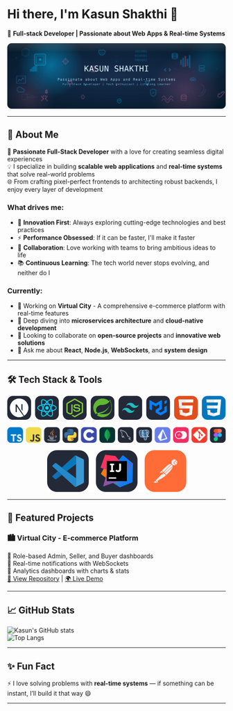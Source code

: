 # Hi there, I'm Kasun Shakthi 👋

🚀 **Full-stack Developer | Passionate about Web Apps & Real-time Systems**

<p align="center">
  <img src="./assets/glass-banner.svg" alt="Kasun Shakthi — Liquid Glass Banner" />
</p>

---

## 🌟 About Me

🎯 **Passionate Full-Stack Developer** with a love for creating seamless digital experiences  
💡 I specialize in building **scalable web applications** and **real-time systems** that solve real-world problems  
🌐 From crafting pixel-perfect frontends to architecting robust backends, I enjoy every layer of development

### What drives me:

- 🚀 **Innovation First**: Always exploring cutting-edge technologies and best practices
- ⚡ **Performance Obsessed**: If it can be faster, I'll make it faster
- 🤝 **Collaboration**: Love working with teams to bring ambitious ideas to life
- 📚 **Continuous Learning**: The tech world never stops evolving, and neither do I

### Currently:

- 🔭 Working on **Virtual City** - A comprehensive e-commerce platform with real-time features
- 🌱 Deep diving into **microservices architecture** and **cloud-native development**
- 👯 Looking to collaborate on **open-source projects** and **innovative web solutions**
- 💬 Ask me about **React**, **Node.js**, **WebSockets**, and **system design**

---

## 🛠️ Tech Stack & Tools

<p align="center">
  <img src="./assets/framwork-grid.svg" alt="Kasun Shakthi — Liquid Glass Banner" />
</p>
<p align="center">
  <img src="./assets/icon-grid.svg" alt="Kasun Shakthi — Liquid Glass Banner" />
</p>
<p align="center">
  <img src="./assets/ides-grid.svg" alt="Kasun Shakthi — Liquid Glass Banner" />
</p>

---

## 📌 Featured Projects

### 🏙️ Virtual City - E-commerce Platform

🔹 Role-based Admin, Seller, and Buyer dashboards  
🔹 Real-time notifications with WebSockets  
🔹 Analytics dashboards with charts & stats  
[🔗 View Repository](https://github.com/your-repo-link) | [🌍 Live Demo](https://your-live-demo-link)

---

## 📈 GitHub Stats

![Kasun's GitHub stats](https://github-readme-stats.vercel.app/api?username=WIZARDKK&show_icons=true&theme=radical)  
![Top Langs](https://github-readme-stats.vercel.app/api/top-langs/?username=WIZARDKK&layout=compact&theme=radical)

---

## ✨ Fun Fact

⚡ I love solving problems with **real-time systems** — if something can be instant, I’ll build it that way 😄

---
